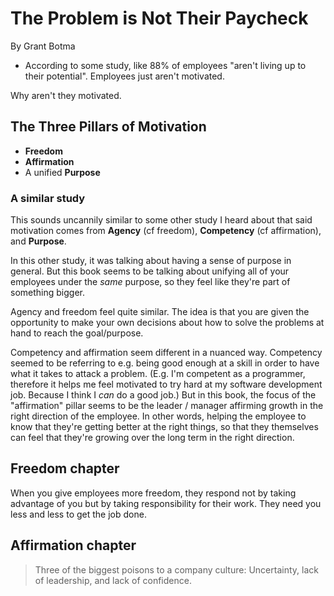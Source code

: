# The Problem is Not Their Paycheck

By Grant Botma

- According to some study, like 88% of employees "aren't living up to their potential". Employees just aren't motivated.

Why aren't they motivated.

## The Three Pillars of Motivation

- **Freedom**
- **Affirmation**
- A unified **Purpose**

### A similar study

This sounds uncannily similar to some other study I heard about that said motivation comes from **Agency** (cf freedom), **Competency** (cf affirmation), and **Purpose**.

In this other study, it was talking about having a sense of purpose in general. But this book seems to be talking about unifying all of your employees under the _same_ purpose, so they feel like they're part of something bigger.

Agency and freedom feel quite similar. The idea is that you are given the opportunity to make your own decisions about how to solve the problems at hand to reach the goal/purpose.

Competency and affirmation seem different in a nuanced way. Competency seemed to be referring to e.g. being good enough at a skill in order to have what it takes to attack a problem. (E.g. I'm competent as a programmer, therefore it helps me feel motivated to try hard at my software development job. Because I think I _can_ do a good job.) But in this book, the focus of the "affirmation" pillar seems to be the leader / manager affirming growth in the right direction of the employee. In other words, helping the employee to know that they're getting better at the right things, so that they themselves can feel that they're growing over the long term in the right direction.

## Freedom chapter

When you give employees more freedom, they respond not by taking advantage of you but by taking responsibility for their work. They need you less and less to get the job done.

## Affirmation chapter

> Three of the biggest poisons to a company culture: Uncertainty, lack of leadership, and lack of confidence.
